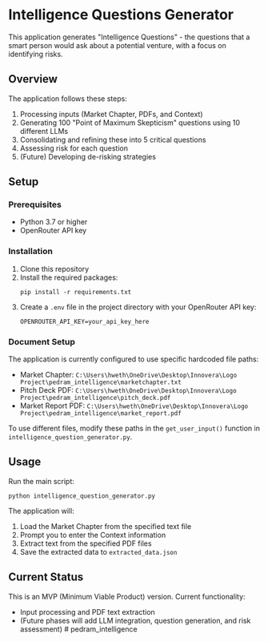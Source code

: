 # Intelligence Questions Generator

This application generates "Intelligence Questions" - the questions that a smart person would ask about a potential venture, with a focus on identifying risks.

## Overview

The application follows these steps:
1. Processing inputs (Market Chapter, PDFs, and Context)
2. Generating 100 "Point of Maximum Skepticism" questions using 10 different LLMs
3. Consolidating and refining these into 5 critical questions
4. Assessing risk for each question
5. (Future) Developing de-risking strategies

## Setup

### Prerequisites
- Python 3.7 or higher
- OpenRouter API key

### Installation

1. Clone this repository
2. Install the required packages:
   ```
   pip install -r requirements.txt
   ```
3. Create a `.env` file in the project directory with your OpenRouter API key:
   ```
   OPENROUTER_API_KEY=your_api_key_here
   ```

### Document Setup

The application is currently configured to use specific hardcoded file paths:

- Market Chapter: `C:\Users\hweth\OneDrive\Desktop\Innovera\Logo Project\pedram_intelligence\marketchapter.txt`
- Pitch Deck PDF: `C:\Users\hweth\OneDrive\Desktop\Innovera\Logo Project\pedram_intelligence\pitch_deck.pdf`
- Market Report PDF: `C:\Users\hweth\OneDrive\Desktop\Innovera\Logo Project\pedram_intelligence\market_report.pdf`

To use different files, modify these paths in the `get_user_input()` function in `intelligence_question_generator.py`.

## Usage

Run the main script:
```
python intelligence_question_generator.py
```

The application will:
1. Load the Market Chapter from the specified text file
2. Prompt you to enter the Context information
3. Extract text from the specified PDF files
4. Save the extracted data to `extracted_data.json`

## Current Status

This is an MVP (Minimum Viable Product) version. Current functionality:
- Input processing and PDF text extraction
- (Future phases will add LLM integration, question generation, and risk assessment) # pedram_intelligence
